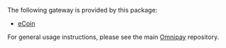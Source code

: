 The following gateway is provided by this package:

* [eCoin](http://eCoin.cc/)

For general usage instructions, please see the main [Omnipay](https://github.com/omnipay/omnipay) repository.
